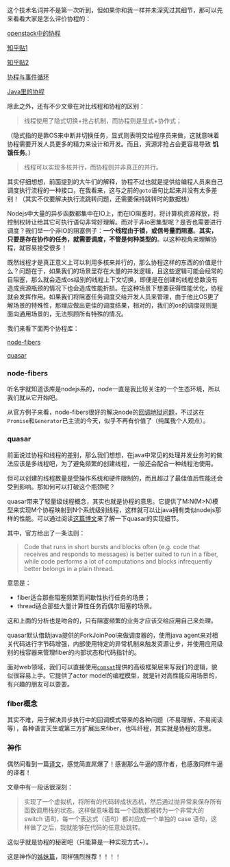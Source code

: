 这个技术名词并不是第一次听到，但如果你和我一样并未深究过其细节，那可以先来看看大家是怎么评价协程的：

[openstack中的协程](http://niusmallnan.github.io/_build/html/_templates/openstack/coroutine_usage.html)

[知乎贴1](https://www.zhihu.com/question/20511233)

[知乎贴2](https://www.zhihu.com/question/32218874/answer/55469714)

[协程与事件循环](http://www.ituring.com.cn/article/207808)

[Java里的协程](https://blog.maxleap.cn/archives/816)

除此之外，还有不少文章在对比线程和协程的区别：

> 线程使用了隐式切换+抢占机制，而协程则是显式+协作式；

（隐式指的是靠OS来中断并切换任务，显式则表明交给程序员来做，这就意味着协程需要开发人员更多的精力来设计和开发。而且，资源非抢占会更容易导致 **饥饿任务**。）

> 线程可以实现多核并行，而协程则并非真正的并行。

其实仔细想想，前面提到的大牛们的解释，协程不过也就是提供给编程人员来自己调度执行流程的一种接口，在我看来，这与之前的`goto`语句比起来并没有太多差别！（其实不仅要解决执行流跳转问题，还需要保持跳转时的数据栈）

Nodejs中大量的异步函数都集中在IO上，而在IO阻塞时，将计算机资源释放，将控制权转让给其它可执行语句非常好理解。而对于非io密集型呢？是否也需要进行调度？我们举一个非IO的阻塞例子：**一个线程由于锁，或信号量而阻塞**。**其实，只要是存在协作的任务，就需要调度，不管是何种类型的**。以这种视角来理解协程，就容易接受很多！

既然线程才是真正意义上可以利用多核来并行的，那么协程这样的东西的价值是什么？问题在于，如果我们的场景里存在大量的并发逻辑，且这些逻辑可能会经常的自阻塞，那么就会造成os级别的线程上下文切换，即便是在创建的线程总数没有造成资源瓶颈的情况下也会造成性能折损。在这种场景下想要获得性能优化，协程就会发挥作用。如果我们将阻塞任务调度交给开发人员来管理，由于他比OS更了解场景的特殊性，那理应做出更佳的调度结果，相对的，我们的os的调度规则是面向通用场景的，无法照顾所有特殊的情况。


我们来看下面两个协程库：

[node-fibers](https://github.com/laverdet/node-fibers)

[quasar](https://github.com/puniverse/quasar)

### node-fibers

听名字就知道该库是nodejs系的，node一直是我比较关注的一个生态环境，所以我们就从它开始吧。

从官方例子来看，node-fibers很好的解决node的[回调地狱问题](https://bjouhier.wordpress.com/2012/03/11/fibers-and-threads-in-node-js-what-for/#show-last-Point)，不过这在`Promise`和`Generator`已主流的今天，似乎不再有价值了（纯属我个人观点）。

### quasar

前面说过协程和线程的差别，那么我们想想，在java中常见的处理并发业务时的做法应该是多线程吧，为了避免频繁的创建线程，一般还会配合一种线程池使用。

但可以创建的线程数量是受操作系统和硬件限制的，而且超过了最佳值后性能还会受到影响。那如何可以打破这个瓶颈呢？

quasar带来了轻量级线程概念，其实也就是协程的意思。它提供了M:N(M>N)模型来实现M个协程映射到N个系统级别线程，这样就可以让java拥有类似nodejs那样的性能。可以通过阅读[这篇博文](http://blog.paralleluniverse.co/2014/02/06/fibers-threads-strands/#show-last-Point)来了解一下quasar的实现细节。

其中，官方给出了一条法则：

> Code that runs in short bursts and blocks often (e.g. code that receives and responds to messages) is better suited to run in a fiber, while code performs a lot of computations and blocks infrequently better belongs in a plain thread.

意思是：

- fiber适合那些阻塞频繁而间歇性执行任务的场景；
- thread适合那些大量计算性任务而偶尔阻塞的场景。

这和上面的分析也是吻合的，只有阻塞频繁的业务才应该交给应用自己来处理。

quasar默认借助java提供的ForkJoinPool来做调度器的，使用java agent来对相关代码进行字节码增强，内部使用特定的异常机制来触发资源让步，并使用应用级别的栈容器来管理fiber的内部状态和代码指针的。

面对web领域，我们可以直接使用[`comsat`](http://www.paralleluniverse.co/comsat/)提供的高级框架层来写我们的逻辑，貌似很容易上手。它提供了actor model的编程模型，就是针对高性能应用场景的，有兴趣的朋友可以耍耍。

### fiber概念

其实不难，用于解决异步执行中的回调模式带来的各种问题（不易理解，不易阅读等），各种语言天生或第三方扩展出来fiber，也叫纤程，其实就是协程的意思。


### 神作

偶然间看到一篇[译文](http://www.zcfy.cc/article/365#show-last-Point)，感觉简直屌爆了！感谢那么牛逼的原作者，也感激同样牛逼的译者！

文章中有一段话很深刻：

>实现了一个虚拟机，将所有的代码转成状态机，然后通过抛异常来保存所有函数调用栈的状态。这样做意味着每一个函数都被转为一个非常大的 switch 语句，每一个表达式（语句）都对应成一个单独的 case 语句，这样做了之后，我就能够在代码的任意处跳转。

这似乎就是协程的秘密吧（只能算是一种实现方式~）。

这是神作的[姊妹篇](http://www.zcfy.cc/article/363#show-last-Point)，同样强烈推荐！！！！
